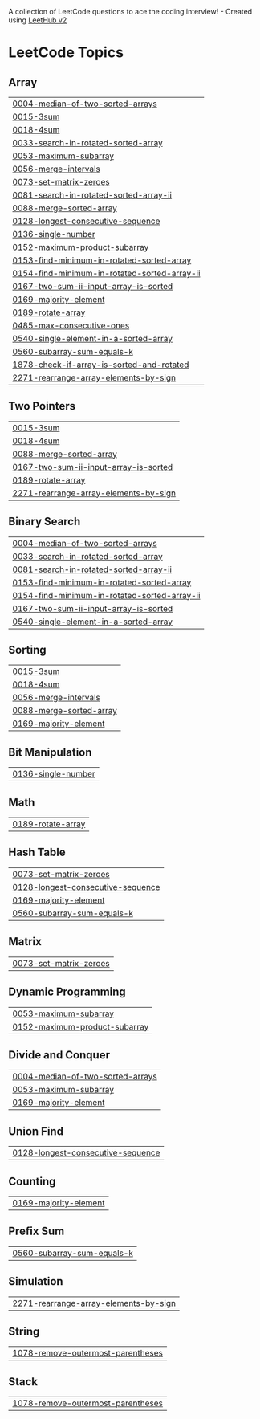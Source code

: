 A collection of LeetCode questions to ace the coding interview! - Created using [LeetHub v2](https://github.com/arunbhardwaj/LeetHub-2.0)
<!---LeetCode Topics Start-->
# LeetCode Topics
## Array
|  |
| ------- |
| [0004-median-of-two-sorted-arrays](https://github.com/PJPriyanka147/Leetcode-daily/tree/master/0004-median-of-two-sorted-arrays) |
| [0015-3sum](https://github.com/PJPriyanka147/Leetcode-daily/tree/master/0015-3sum) |
| [0018-4sum](https://github.com/PJPriyanka147/Leetcode-daily/tree/master/0018-4sum) |
| [0033-search-in-rotated-sorted-array](https://github.com/PJPriyanka147/Leetcode-daily/tree/master/0033-search-in-rotated-sorted-array) |
| [0053-maximum-subarray](https://github.com/PJPriyanka147/Leetcode-daily/tree/master/0053-maximum-subarray) |
| [0056-merge-intervals](https://github.com/PJPriyanka147/Leetcode-daily/tree/master/0056-merge-intervals) |
| [0073-set-matrix-zeroes](https://github.com/PJPriyanka147/Leetcode-daily/tree/master/0073-set-matrix-zeroes) |
| [0081-search-in-rotated-sorted-array-ii](https://github.com/PJPriyanka147/Leetcode-daily/tree/master/0081-search-in-rotated-sorted-array-ii) |
| [0088-merge-sorted-array](https://github.com/PJPriyanka147/Leetcode-daily/tree/master/0088-merge-sorted-array) |
| [0128-longest-consecutive-sequence](https://github.com/PJPriyanka147/Leetcode-daily/tree/master/0128-longest-consecutive-sequence) |
| [0136-single-number](https://github.com/PJPriyanka147/Leetcode-daily/tree/master/0136-single-number) |
| [0152-maximum-product-subarray](https://github.com/PJPriyanka147/Leetcode-daily/tree/master/0152-maximum-product-subarray) |
| [0153-find-minimum-in-rotated-sorted-array](https://github.com/PJPriyanka147/Leetcode-daily/tree/master/0153-find-minimum-in-rotated-sorted-array) |
| [0154-find-minimum-in-rotated-sorted-array-ii](https://github.com/PJPriyanka147/Leetcode-daily/tree/master/0154-find-minimum-in-rotated-sorted-array-ii) |
| [0167-two-sum-ii-input-array-is-sorted](https://github.com/PJPriyanka147/Leetcode-daily/tree/master/0167-two-sum-ii-input-array-is-sorted) |
| [0169-majority-element](https://github.com/PJPriyanka147/Leetcode-daily/tree/master/0169-majority-element) |
| [0189-rotate-array](https://github.com/PJPriyanka147/Leetcode-daily/tree/master/0189-rotate-array) |
| [0485-max-consecutive-ones](https://github.com/PJPriyanka147/Leetcode-daily/tree/master/0485-max-consecutive-ones) |
| [0540-single-element-in-a-sorted-array](https://github.com/PJPriyanka147/Leetcode-daily/tree/master/0540-single-element-in-a-sorted-array) |
| [0560-subarray-sum-equals-k](https://github.com/PJPriyanka147/Leetcode-daily/tree/master/0560-subarray-sum-equals-k) |
| [1878-check-if-array-is-sorted-and-rotated](https://github.com/PJPriyanka147/Leetcode-daily/tree/master/1878-check-if-array-is-sorted-and-rotated) |
| [2271-rearrange-array-elements-by-sign](https://github.com/PJPriyanka147/Leetcode-daily/tree/master/2271-rearrange-array-elements-by-sign) |
## Two Pointers
|  |
| ------- |
| [0015-3sum](https://github.com/PJPriyanka147/Leetcode-daily/tree/master/0015-3sum) |
| [0018-4sum](https://github.com/PJPriyanka147/Leetcode-daily/tree/master/0018-4sum) |
| [0088-merge-sorted-array](https://github.com/PJPriyanka147/Leetcode-daily/tree/master/0088-merge-sorted-array) |
| [0167-two-sum-ii-input-array-is-sorted](https://github.com/PJPriyanka147/Leetcode-daily/tree/master/0167-two-sum-ii-input-array-is-sorted) |
| [0189-rotate-array](https://github.com/PJPriyanka147/Leetcode-daily/tree/master/0189-rotate-array) |
| [2271-rearrange-array-elements-by-sign](https://github.com/PJPriyanka147/Leetcode-daily/tree/master/2271-rearrange-array-elements-by-sign) |
## Binary Search
|  |
| ------- |
| [0004-median-of-two-sorted-arrays](https://github.com/PJPriyanka147/Leetcode-daily/tree/master/0004-median-of-two-sorted-arrays) |
| [0033-search-in-rotated-sorted-array](https://github.com/PJPriyanka147/Leetcode-daily/tree/master/0033-search-in-rotated-sorted-array) |
| [0081-search-in-rotated-sorted-array-ii](https://github.com/PJPriyanka147/Leetcode-daily/tree/master/0081-search-in-rotated-sorted-array-ii) |
| [0153-find-minimum-in-rotated-sorted-array](https://github.com/PJPriyanka147/Leetcode-daily/tree/master/0153-find-minimum-in-rotated-sorted-array) |
| [0154-find-minimum-in-rotated-sorted-array-ii](https://github.com/PJPriyanka147/Leetcode-daily/tree/master/0154-find-minimum-in-rotated-sorted-array-ii) |
| [0167-two-sum-ii-input-array-is-sorted](https://github.com/PJPriyanka147/Leetcode-daily/tree/master/0167-two-sum-ii-input-array-is-sorted) |
| [0540-single-element-in-a-sorted-array](https://github.com/PJPriyanka147/Leetcode-daily/tree/master/0540-single-element-in-a-sorted-array) |
## Sorting
|  |
| ------- |
| [0015-3sum](https://github.com/PJPriyanka147/Leetcode-daily/tree/master/0015-3sum) |
| [0018-4sum](https://github.com/PJPriyanka147/Leetcode-daily/tree/master/0018-4sum) |
| [0056-merge-intervals](https://github.com/PJPriyanka147/Leetcode-daily/tree/master/0056-merge-intervals) |
| [0088-merge-sorted-array](https://github.com/PJPriyanka147/Leetcode-daily/tree/master/0088-merge-sorted-array) |
| [0169-majority-element](https://github.com/PJPriyanka147/Leetcode-daily/tree/master/0169-majority-element) |
## Bit Manipulation
|  |
| ------- |
| [0136-single-number](https://github.com/PJPriyanka147/Leetcode-daily/tree/master/0136-single-number) |
## Math
|  |
| ------- |
| [0189-rotate-array](https://github.com/PJPriyanka147/Leetcode-daily/tree/master/0189-rotate-array) |
## Hash Table
|  |
| ------- |
| [0073-set-matrix-zeroes](https://github.com/PJPriyanka147/Leetcode-daily/tree/master/0073-set-matrix-zeroes) |
| [0128-longest-consecutive-sequence](https://github.com/PJPriyanka147/Leetcode-daily/tree/master/0128-longest-consecutive-sequence) |
| [0169-majority-element](https://github.com/PJPriyanka147/Leetcode-daily/tree/master/0169-majority-element) |
| [0560-subarray-sum-equals-k](https://github.com/PJPriyanka147/Leetcode-daily/tree/master/0560-subarray-sum-equals-k) |
## Matrix
|  |
| ------- |
| [0073-set-matrix-zeroes](https://github.com/PJPriyanka147/Leetcode-daily/tree/master/0073-set-matrix-zeroes) |
## Dynamic Programming
|  |
| ------- |
| [0053-maximum-subarray](https://github.com/PJPriyanka147/Leetcode-daily/tree/master/0053-maximum-subarray) |
| [0152-maximum-product-subarray](https://github.com/PJPriyanka147/Leetcode-daily/tree/master/0152-maximum-product-subarray) |
## Divide and Conquer
|  |
| ------- |
| [0004-median-of-two-sorted-arrays](https://github.com/PJPriyanka147/Leetcode-daily/tree/master/0004-median-of-two-sorted-arrays) |
| [0053-maximum-subarray](https://github.com/PJPriyanka147/Leetcode-daily/tree/master/0053-maximum-subarray) |
| [0169-majority-element](https://github.com/PJPriyanka147/Leetcode-daily/tree/master/0169-majority-element) |
## Union Find
|  |
| ------- |
| [0128-longest-consecutive-sequence](https://github.com/PJPriyanka147/Leetcode-daily/tree/master/0128-longest-consecutive-sequence) |
## Counting
|  |
| ------- |
| [0169-majority-element](https://github.com/PJPriyanka147/Leetcode-daily/tree/master/0169-majority-element) |
## Prefix Sum
|  |
| ------- |
| [0560-subarray-sum-equals-k](https://github.com/PJPriyanka147/Leetcode-daily/tree/master/0560-subarray-sum-equals-k) |
## Simulation
|  |
| ------- |
| [2271-rearrange-array-elements-by-sign](https://github.com/PJPriyanka147/Leetcode-daily/tree/master/2271-rearrange-array-elements-by-sign) |
## String
|  |
| ------- |
| [1078-remove-outermost-parentheses](https://github.com/PJPriyanka147/Leetcode-daily/tree/master/1078-remove-outermost-parentheses) |
## Stack
|  |
| ------- |
| [1078-remove-outermost-parentheses](https://github.com/PJPriyanka147/Leetcode-daily/tree/master/1078-remove-outermost-parentheses) |
<!---LeetCode Topics End-->